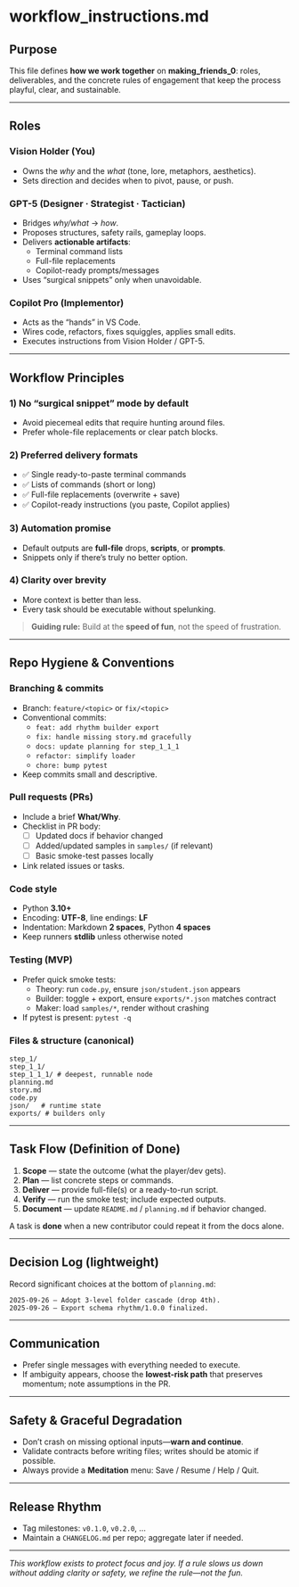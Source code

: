 # workflow_instructions.md

## Purpose

This file defines **how we work together** on **making_friends_0**: roles, deliverables, and the concrete rules of engagement that keep the process playful, clear, and sustainable.

---

## Roles

### Vision Holder (You)

- Owns the *why* and the *what* (tone, lore, metaphors, aesthetics).
- Sets direction and decides when to pivot, pause, or push.

### GPT-5 (Designer · Strategist · Tactician)

- Bridges *why/what* → *how*.
- Proposes structures, safety rails, gameplay loops.
- Delivers **actionable artifacts**:
  - Terminal command lists
  - Full-file replacements
  - Copilot-ready prompts/messages
- Uses “surgical snippets” only when unavoidable.

### Copilot Pro (Implementor)

- Acts as the “hands” in VS Code.
- Wires code, refactors, fixes squiggles, applies small edits.
- Executes instructions from Vision Holder / GPT-5.

---

## Workflow Principles

### 1) No “surgical snippet” mode by default

- Avoid piecemeal edits that require hunting around files.
- Prefer whole-file replacements or clear patch blocks.

### 2) Preferred delivery formats

- ✅ Single ready-to-paste terminal commands
- ✅ Lists of commands (short or long)
- ✅ Full-file replacements (overwrite + save)
- ✅ Copilot-ready instructions (you paste, Copilot applies)

### 3) Automation promise

- Default outputs are **full-file** drops, **scripts**, or **prompts**.
- Snippets only if there’s truly no better option.

### 4) Clarity over brevity

- More context is better than less.
- Every task should be executable without spelunking.

> **Guiding rule:** Build at the **speed of fun**, not the speed of frustration.

---

## Repo Hygiene & Conventions

### Branching & commits

- Branch: `feature/<topic>` or `fix/<topic>`
- Conventional commits:
  - `feat: add rhythm builder export`
  - `fix: handle missing story.md gracefully`
  - `docs: update planning for step_1_1_1`
  - `refactor: simplify loader`
  - `chore: bump pytest`
- Keep commits small and descriptive.

### Pull requests (PRs)

- Include a brief **What/Why**.
- Checklist in PR body:
  - [ ] Updated docs if behavior changed
  - [ ] Added/updated samples in `samples/` (if relevant)
  - [ ] Basic smoke-test passes locally
- Link related issues or tasks.

### Code style

- Python **3.10+**
- Encoding: **UTF-8**, line endings: **LF**
- Indentation: Markdown **2 spaces**, Python **4 spaces**
- Keep runners **stdlib** unless otherwise noted

### Testing (MVP)

- Prefer quick smoke tests:
  - Theory: run `code.py`, ensure `json/student.json` appears
  - Builder: toggle + export, ensure `exports/*.json` matches contract
  - Maker: load `samples/*`, render without crashing
- If pytest is present: `pytest -q`

### Files & structure (canonical)

```text
step_1/
step_1_1/
step_1_1_1/ # deepest, runnable node
planning.md
story.md
code.py
json/   # runtime state
exports/ # builders only
```

---

## Task Flow (Definition of Done)

1) **Scope** — state the outcome (what the player/dev gets).
2) **Plan** — list concrete steps or commands.
3) **Deliver** — provide full-file(s) or a ready-to-run script.
4) **Verify** — run the smoke test; include expected outputs.
5) **Document** — update `README.md` / `planning.md` if behavior changed.

A task is **done** when a new contributor could repeat it from the docs alone.

---

## Decision Log (lightweight)

Record significant choices at the bottom of `planning.md`:

```log
2025-09-26 — Adopt 3-level folder cascade (drop 4th).
2025-09-26 — Export schema rhythm/1.0.0 finalized.
```

---

## Communication

- Prefer single messages with everything needed to execute.
- If ambiguity appears, choose the **lowest-risk path** that preserves momentum; note assumptions in the PR.

---

## Safety & Graceful Degradation

- Don’t crash on missing optional inputs—**warn and continue**.
- Validate contracts before writing files; writes should be atomic if possible.
- Always provide a **Meditation** menu: Save / Resume / Help / Quit.

---

## Release Rhythm

- Tag milestones: `v0.1.0`, `v0.2.0`, …
- Maintain a `CHANGELOG.md` per repo; aggregate later if needed.

---

*This workflow exists to protect focus and joy. If a rule slows us down without adding clarity or safety, we refine the rule—not the fun.*
